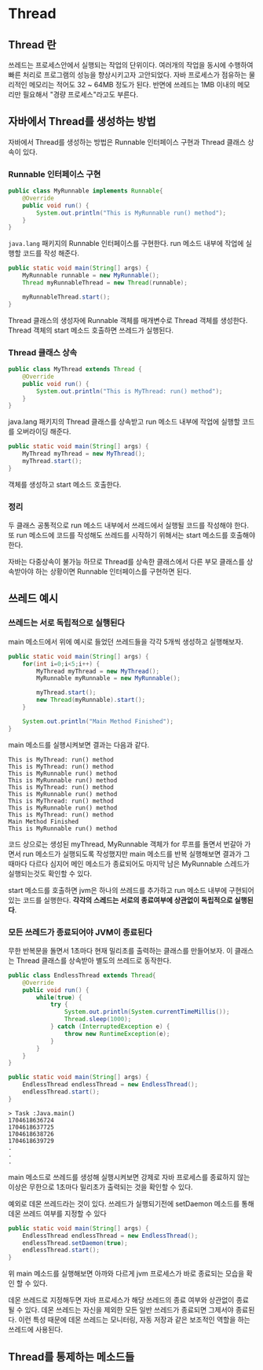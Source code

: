 # Thread

## Thread 란
쓰레드는 프로세스안에서 실행되는 작업의 단위이다. 여러개의 작업을 동시에 수행하여 빠른 처리로 프로그램의 성능을 향상시키고자 고안되었다. 자바 프로세스가 점유하는 물리적인 메모리는 적어도 32 ~ 64MB 정도가 된다. 반면에 쓰레드는 1MB 이내의 메모리만 필요해서 "경량 프로세스"라고도 부른다.

## 자바에서 Thread를 생성하는 방법

자바에서 Thread를 생성하는 방법은 Runnable 인터페이스 구현과 Thread 클래스 상속이 있다.

### Runnable 인터페이스 구현
        
```java
public class MyRunnable implements Runnable{
    @Override
    public void run() {
        System.out.println("This is MyRunnable run() method");
    }
}
```
`java.lang` 패키지의 Runnable 인터페이스를 구현한다. run 메소드 내부에 작업에 실행할 코드를 작성 해준다.

```java
public static void main(String[] args) {
    MyRunnable runnable = new MyRunnable();
    Thread myRunnableThread = new Thread(runnable);

    myRunnableThread.start();
}
```
Thread 클래스의 생성자에 Runnable 객체를 매개변수로 Thread 객체를 생성한다.
Thread 객체의 start 메소드 호출하면 쓰레드가 실행된다.

### Thread 클래스 상속
        
```java
public class MyThread extends Thread {
    @Override
    public void run() {
        System.out.println("This is MyThread: run() method");
    }
}
```
java.lang 패키지의 Thread 클래스를 상속받고 run 메소드 내부에 작업에 실행할 코드를 오버라이딩 해준다.

```java
public static void main(String[] args) {
    MyThread myThread = new MyThread();
    myThread.start();
}
```
객체를 생성하고 start 메소드 호출한다.

### 정리
두 클래스 공통적으로 run 메소드 내부에서 쓰레드에서 실행될 코드를 작성해야 한다. 또 run 메소드에 코드를 작성해도 쓰레드를 시작하기 위해서는 start 메소드를 호출해야 한다. 

자바는 다중상속이 불가능 하므로 Thread를 상속한 클래스에서 다른 부모 클래스를 상속받아야 하는 상황이면 Runnable 인터페이스를 구현하면 된다.

## 쓰레드 예시

### 쓰레드는 서로 독립적으로 실행된다
main 메소드에서 위에 예시로 들었던 쓰레드들을 각각 5개씩 생성하고 실행해보자.
```java
public static void main(String[] args) {
    for(int i=0;i<5;i++) {
        MyThread myThread = new MyThread();
        MyRunnable myRunnable = new MyRunnable();

        myThread.start();
        new Thread(myRunnable).start();
    }

    System.out.println("Main Method Finished");
}
```

main 메소드를 실행시켜보면 결과는 다음과 같다.
```
This is MyThread: run() method
This is MyThread: run() method
This is MyRunnable run() method
This is MyRunnable run() method
This is MyThread: run() method
This is MyRunnable run() method
This is MyThread: run() method
This is MyRunnable run() method
This is MyThread: run() method
Main Method Finished
This is MyRunnable run() method
```

코드 상으로는 생성된 myThread, MyRunnable 객체가 for 루프를 돌면서 번갈아 가면서 run 메소드가 실행되도록 작성했지만 main 메소드를 반복 실행해보면 결과가 그때마다 다르다 심지어 메인 메소드가 종료되어도 마지막 남은 MyRunnable 스레드가 실행되는것도 확인할 수 있다. 

start 메소드를 호출하면 jvm은 하나의 쓰레드를 추가하고 run 메소드 내부에 구현되어 있는 코드를 실행한다. **각각의 스레드는 서로의 종료여부에 상관없이 독립적으로 실행된다**. 


### 모든 쓰레드가 종료되어야 JVM이 종료된다
무한 반복문을 돌면서 1초마다 현재 밀리초를 출력하는 클래스를 만들어보자. 이 클래스는 Thread 클래스를 상속받아 별도의 쓰레드로 동작한다.
```java
public class EndlessThread extends Thread{
    @Override
    public void run() {
        while(true) {
            try {
                System.out.println(System.currentTimeMillis());
                Thread.sleep(1000);
            } catch (InterruptedException e) {
                throw new RuntimeException(e);
            }
        }
    }
}
```
```java
public static void main(String[] args) {
    EndlessThread endlessThread = new EndlessThread();
    endlessThread.start();
}
```
```
> Task :Java.main()
1704618636724
1704618637725
1704618638726
1704618639729
.
.
.
```
main 메소드로 쓰레드를 생성해 실행시켜보면 강제로 자바 프로세스를 종료하지 않는 이상은 무한으로 1초마다 밀리초가 출력되는 것을 확인할 수 있다. 


예외로 데몬 쓰레드라는 것이 있다. 쓰레드가 실행되기전에 setDaemon 메소드를 통해 데몬 쓰레드 여부를 지정할 수 있다
```java
public static void main(String[] args) {
    EndlessThread endlessThread = new EndlessThread();
    endlessThread.setDaemon(true);
    endlessThread.start();
}
```

위 main 메소드를 실행해보면 아까와 다르게 jvm 프로세스가 바로 종료되는 모습을 확인 할 수 있다.

데몬 쓰레드로 지정해두면 자바 프로세스가 해당 쓰레드의 종료 여부와 상관없이 종료 될 수 있다. 데몬 쓰레드는 자신을 제외한 모든 일반 쓰레드가 종료되면 그제서야 종료된다. 이런 특성 때문에 데몬 쓰레드는 모니터링, 자동 저장과 같은 보조적인 역할을 하는 쓰레드에 사용된다.

## Thread를 통제하는 메소드들